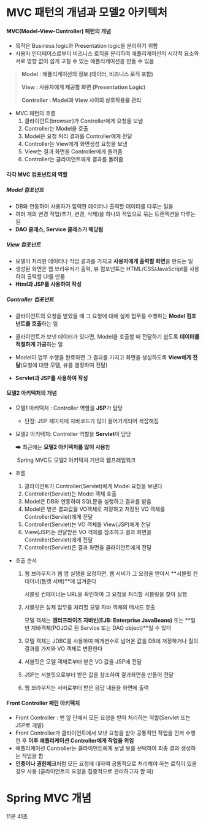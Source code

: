 # MVC 패턴의 개념과 모델2 아키텍처

####  MVC(Model-View-Controller) 패턴의 개념

* 목적은 Business logic과 Presentation logic을 분리하기 위함
* 사용자 인터페이스로부터 비즈니스 로직을 분리하여 애플리케이션의 시각적 요소와 서로 영향 없이 쉽게 고칠 수 있는 애플리케이션을 만들 수 있음

> **Model : 애플리케이션의 정보 (데이터, 비즈니스 로직 포함)**
>
> **View : 사용자에게 제공할 화면 (Presentation Logic)**
>
> **Controller : Model과 View 사이의 상호작용을 관리**

* MVC 패턴의 흐름
  1. 클라이언트(browser)가 Controller에게 요청을 보냄
  2. Controller는 Model을 호출
  3. Model은 요청 처리 결과를 Controller에게 전달
  4. Controller는 View에게 화면생성 요청을 보냄
  5. View는 결과 화면을 Controller에게 돌려줌
  6. Controller는 클라이언트에게 결과를 돌려줌



#### 각각 MVC 컴포넌트의 역할

##### Model 컴포넌트

* DB와 연동하여 사용자가 입력한 데이터나 출력할 데이터를 다루는 일을
* 여러 개의 변경 작업(추가, 변경, 삭제)을 하나의 작업으로 묶는 트랜잭션을 다루는 일
* **DAO 클래스, Service 클래스가 해당됨**



##### View 컴포넌트

* 모델이 처리한 데이터나 작업 결과를 가지고 **사용자에게 출력할 화면**을 만드는 일
* 생성된 화면은 웹 브라우저가 출력, 뷰 컴포넌트는 HTML/CSS/JavaScript를 사용하여 출력할 UI를 만듦
* **Html과 JSP를 사용하여 작성**



##### Controller 컴포넌트

* 클라이언트의 요청을 받았을 때 그 요청에 대해 실제 업무를 수행하는 **Model 컴포넌트를 호출**하는 일
* 클라이언트가 보낸 데이터가 있다면, Model을 호출할 때 전달하기 쉽도록 **데이터를 적절하게 가공**하는 일
* Model이 업무 수행을 완료하면 그 결과를 가지고 화면을 생성하도록 **View에게 전달**(요청에 대한 모델, 뷰를 결정하여 전달)

* **Servlet과 JSP를 사용하여 작성**



#### 모델2 아키텍처의 개념

* 모델1 아키텍처 : Controller 역할을 **JSP**가 담당

  * 단점: JSP 페이지에 자바코드가 많이 들어가게되어 복잡해짐

* 모델2 아키텍처: Controller 역할을 **Servlet**이 담당

  ➡ 최근에는 **모델2 아키텍처를 많이 사용**함

  ​	 Spring MVC도 모델2 아키텍처 기반의 웹프레임워크

* 흐름

  1. 클라이언트가 Controller(Servlet)에게 Model 요청을 보낸다
  2. Controller(Servlet)는 Model 객체 호출
  3. Model은 DB와 연동하여 SQL문을 실행하고 결과를 받음
  4. Model은 받은 결과값을 VO객체로 저장하고 저장된 VO 객체를 Controller(Servlet)에게 전달
  5. Controller(Servlet)는 VO 객체를 View(JSP)에게 전달
  6. View(JSP)는 전달받은 VO 객체를 참조하고 결과 화면을 Controller(Servlet)에게 전달
  7. Controller(Servlet)은 결과 화면을 클라이언트에게 전달

* 호출 순서

  1. 웹 브라우저가 웹 앱 실행을 요청하면, 웹 서버가 그 요청을 받아서 **서블릿 컨테이너(톰캣 서버)**에 넘겨준다

     서블릿 컨테이너는 URL을 확인하여 그 요청을 처리할 서블릿을 찾아 실행

  2. 서블릿은 실제 업무를 처리할 모델 자바 객체의 메서드 호출

     모델 객체는 **엔터프라이즈 자바빈(EJB: Enterprise JavaBeans)** 또는 **일반 자바객체(POJO로 된 Service 또는 DAO object)**일 수 있다

  3. 모델 객체는 JDBC를 사용하여 매개변수로 넘어온 값을 DB에 저장하거나 질의 결과를 가져와 VO 객체로 변환한다

  4. 서블릿은 모델 객체로부터 받은 VO 값을 JSP에 전달

  5. JSP는 서블릿으로부터 받은 값을 참조하여 결과화면을 만들어 전달

  6. 웹 브라우저는 서버로부터 받은 응답 내용을 화면에 출력



#### Front Controller 패턴 아키텍처

* Front Controller : 맨 앞 단에서 모든 요청을 받아 처리하는 역할(Servlet 또는 JSP로 개발)
* Front Controller가 클라이언트에서 보낸 요청을 받아 공통적인 작업을 먼저 수행한 후 **이후 애플리케이션 Controller에게 작업을 위임**
* 애플리케이션 Controller는 클라이언트에게 보낼 뷰를 선택하여 최종 결과 생성하는 작업을 함
* **인증이나 권한체크**처럼 모든 요청에 대하여 공통적으로 처리해야 하는 로직이 있을 경우 사용 (클라이언트의 요청을 집중적으로 관리하고자 할 때)



# Spring MVC 개념

11분 41초